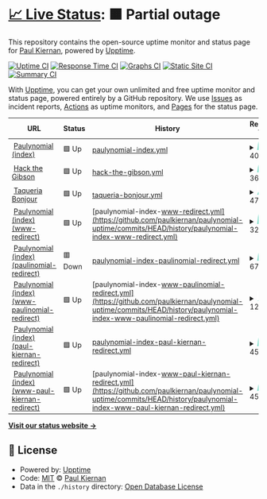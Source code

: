 # [📈 Live Status](https://paulkiernan.github.io/paulynomial-uptime): <!--live status--> **🟧 Partial outage**

This repository contains the open-source uptime monitor and status page for [Paul Kiernan](http://paulynomial.com/), powered by [Upptime](https://github.com/upptime/upptime).

[![Uptime CI](https://github.com/paulkiernan/paulynomial-uptime/workflows/Uptime%20CI/badge.svg)](https://github.com/paulkiernan/paulynomial-uptime/actions?query=workflow%3A%22Uptime+CI%22)
[![Response Time CI](https://github.com/paulkiernan/paulynomial-uptime/workflows/Response%20Time%20CI/badge.svg)](https://github.com/paulkiernan/paulynomial-uptime/actions?query=workflow%3A%22Response+Time+CI%22)
[![Graphs CI](https://github.com/paulkiernan/paulynomial-uptime/workflows/Graphs%20CI/badge.svg)](https://github.com/paulkiernan/paulynomial-uptime/actions?query=workflow%3A%22Graphs+CI%22)
[![Static Site CI](https://github.com/paulkiernan/paulynomial-uptime/workflows/Static%20Site%20CI/badge.svg)](https://github.com/paulkiernan/paulynomial-uptime/actions?query=workflow%3A%22Static+Site+CI%22)
[![Summary CI](https://github.com/paulkiernan/paulynomial-uptime/workflows/Summary%20CI/badge.svg)](https://github.com/paulkiernan/paulynomial-uptime/actions?query=workflow%3A%22Summary+CI%22)

With [Upptime](https://upptime.js.org), you can get your own unlimited and free uptime monitor and status page, powered entirely by a GitHub repository. We use [Issues](https://github.com/paulkiernan/paulynomial-uptime/issues) as incident reports, [Actions](https://github.com/paulkiernan/paulynomial-uptime/actions) as uptime monitors, and [Pages](https://paulkiernan.github.io/paulynomial-uptime) for the status page.

<!--start: status pages-->
<!-- This summary is generated by Upptime (https://github.com/upptime/upptime) -->
<!-- Do not edit this manually, your changes will be overwritten -->
<!-- prettier-ignore -->
| URL | Status | History | Response Time | Uptime |
| --- | ------ | ------- | ------------- | ------ |
| <img alt="" src="https://favicons.githubusercontent.com/paulynomial.com" height="13"> [Paulynomial (index)](https://paulynomial.com) | 🟩 Up | [paulynomial-index.yml](https://github.com/paulkiernan/paulynomial-uptime/commits/HEAD/history/paulynomial-index.yml) | <details><summary><img alt="Response time graph" src="./graphs/paulynomial-index/response-time-week.png" height="20"> 405ms</summary><br><a href="https://paulkiernan.github.io/paulynomial-uptime/history/paulynomial-index"><img alt="Response time 284" src="https://img.shields.io/endpoint?url=https%3A%2F%2Fraw.githubusercontent.com%2Fpaulkiernan%2Fpaulynomial-uptime%2FHEAD%2Fapi%2Fpaulynomial-index%2Fresponse-time.json"></a><br><a href="https://paulkiernan.github.io/paulynomial-uptime/history/paulynomial-index"><img alt="24-hour response time 828" src="https://img.shields.io/endpoint?url=https%3A%2F%2Fraw.githubusercontent.com%2Fpaulkiernan%2Fpaulynomial-uptime%2FHEAD%2Fapi%2Fpaulynomial-index%2Fresponse-time-day.json"></a><br><a href="https://paulkiernan.github.io/paulynomial-uptime/history/paulynomial-index"><img alt="7-day response time 405" src="https://img.shields.io/endpoint?url=https%3A%2F%2Fraw.githubusercontent.com%2Fpaulkiernan%2Fpaulynomial-uptime%2FHEAD%2Fapi%2Fpaulynomial-index%2Fresponse-time-week.json"></a><br><a href="https://paulkiernan.github.io/paulynomial-uptime/history/paulynomial-index"><img alt="30-day response time 408" src="https://img.shields.io/endpoint?url=https%3A%2F%2Fraw.githubusercontent.com%2Fpaulkiernan%2Fpaulynomial-uptime%2FHEAD%2Fapi%2Fpaulynomial-index%2Fresponse-time-month.json"></a><br><a href="https://paulkiernan.github.io/paulynomial-uptime/history/paulynomial-index"><img alt="1-year response time 284" src="https://img.shields.io/endpoint?url=https%3A%2F%2Fraw.githubusercontent.com%2Fpaulkiernan%2Fpaulynomial-uptime%2FHEAD%2Fapi%2Fpaulynomial-index%2Fresponse-time-year.json"></a></details> | <details><summary><a href="https://paulkiernan.github.io/paulynomial-uptime/history/paulynomial-index">100.00%</a></summary><a href="https://paulkiernan.github.io/paulynomial-uptime/history/paulynomial-index"><img alt="All-time uptime 99.66%" src="https://img.shields.io/endpoint?url=https%3A%2F%2Fraw.githubusercontent.com%2Fpaulkiernan%2Fpaulynomial-uptime%2FHEAD%2Fapi%2Fpaulynomial-index%2Fuptime.json"></a><br><a href="https://paulkiernan.github.io/paulynomial-uptime/history/paulynomial-index"><img alt="24-hour uptime 100.00%" src="https://img.shields.io/endpoint?url=https%3A%2F%2Fraw.githubusercontent.com%2Fpaulkiernan%2Fpaulynomial-uptime%2FHEAD%2Fapi%2Fpaulynomial-index%2Fuptime-day.json"></a><br><a href="https://paulkiernan.github.io/paulynomial-uptime/history/paulynomial-index"><img alt="7-day uptime 100.00%" src="https://img.shields.io/endpoint?url=https%3A%2F%2Fraw.githubusercontent.com%2Fpaulkiernan%2Fpaulynomial-uptime%2FHEAD%2Fapi%2Fpaulynomial-index%2Fuptime-week.json"></a><br><a href="https://paulkiernan.github.io/paulynomial-uptime/history/paulynomial-index"><img alt="30-day uptime 100.00%" src="https://img.shields.io/endpoint?url=https%3A%2F%2Fraw.githubusercontent.com%2Fpaulkiernan%2Fpaulynomial-uptime%2FHEAD%2Fapi%2Fpaulynomial-index%2Fuptime-month.json"></a><br><a href="https://paulkiernan.github.io/paulynomial-uptime/history/paulynomial-index"><img alt="1-year uptime 99.66%" src="https://img.shields.io/endpoint?url=https%3A%2F%2Fraw.githubusercontent.com%2Fpaulkiernan%2Fpaulynomial-uptime%2FHEAD%2Fapi%2Fpaulynomial-index%2Fuptime-year.json"></a></details>
| <img alt="" src="https://favicons.githubusercontent.com/gibson.paulynomial.com" height="13"> [Hack the Gibson](https://gibson.paulynomial.com) | 🟩 Up | [hack-the-gibson.yml](https://github.com/paulkiernan/paulynomial-uptime/commits/HEAD/history/hack-the-gibson.yml) | <details><summary><img alt="Response time graph" src="./graphs/hack-the-gibson/response-time-week.png" height="20"> 368ms</summary><br><a href="https://paulkiernan.github.io/paulynomial-uptime/history/hack-the-gibson"><img alt="Response time 304" src="https://img.shields.io/endpoint?url=https%3A%2F%2Fraw.githubusercontent.com%2Fpaulkiernan%2Fpaulynomial-uptime%2FHEAD%2Fapi%2Fhack-the-gibson%2Fresponse-time.json"></a><br><a href="https://paulkiernan.github.io/paulynomial-uptime/history/hack-the-gibson"><img alt="24-hour response time 486" src="https://img.shields.io/endpoint?url=https%3A%2F%2Fraw.githubusercontent.com%2Fpaulkiernan%2Fpaulynomial-uptime%2FHEAD%2Fapi%2Fhack-the-gibson%2Fresponse-time-day.json"></a><br><a href="https://paulkiernan.github.io/paulynomial-uptime/history/hack-the-gibson"><img alt="7-day response time 368" src="https://img.shields.io/endpoint?url=https%3A%2F%2Fraw.githubusercontent.com%2Fpaulkiernan%2Fpaulynomial-uptime%2FHEAD%2Fapi%2Fhack-the-gibson%2Fresponse-time-week.json"></a><br><a href="https://paulkiernan.github.io/paulynomial-uptime/history/hack-the-gibson"><img alt="30-day response time 411" src="https://img.shields.io/endpoint?url=https%3A%2F%2Fraw.githubusercontent.com%2Fpaulkiernan%2Fpaulynomial-uptime%2FHEAD%2Fapi%2Fhack-the-gibson%2Fresponse-time-month.json"></a><br><a href="https://paulkiernan.github.io/paulynomial-uptime/history/hack-the-gibson"><img alt="1-year response time 304" src="https://img.shields.io/endpoint?url=https%3A%2F%2Fraw.githubusercontent.com%2Fpaulkiernan%2Fpaulynomial-uptime%2FHEAD%2Fapi%2Fhack-the-gibson%2Fresponse-time-year.json"></a></details> | <details><summary><a href="https://paulkiernan.github.io/paulynomial-uptime/history/hack-the-gibson">100.00%</a></summary><a href="https://paulkiernan.github.io/paulynomial-uptime/history/hack-the-gibson"><img alt="All-time uptime 99.46%" src="https://img.shields.io/endpoint?url=https%3A%2F%2Fraw.githubusercontent.com%2Fpaulkiernan%2Fpaulynomial-uptime%2FHEAD%2Fapi%2Fhack-the-gibson%2Fuptime.json"></a><br><a href="https://paulkiernan.github.io/paulynomial-uptime/history/hack-the-gibson"><img alt="24-hour uptime 100.00%" src="https://img.shields.io/endpoint?url=https%3A%2F%2Fraw.githubusercontent.com%2Fpaulkiernan%2Fpaulynomial-uptime%2FHEAD%2Fapi%2Fhack-the-gibson%2Fuptime-day.json"></a><br><a href="https://paulkiernan.github.io/paulynomial-uptime/history/hack-the-gibson"><img alt="7-day uptime 100.00%" src="https://img.shields.io/endpoint?url=https%3A%2F%2Fraw.githubusercontent.com%2Fpaulkiernan%2Fpaulynomial-uptime%2FHEAD%2Fapi%2Fhack-the-gibson%2Fuptime-week.json"></a><br><a href="https://paulkiernan.github.io/paulynomial-uptime/history/hack-the-gibson"><img alt="30-day uptime 100.00%" src="https://img.shields.io/endpoint?url=https%3A%2F%2Fraw.githubusercontent.com%2Fpaulkiernan%2Fpaulynomial-uptime%2FHEAD%2Fapi%2Fhack-the-gibson%2Fuptime-month.json"></a><br><a href="https://paulkiernan.github.io/paulynomial-uptime/history/hack-the-gibson"><img alt="1-year uptime 99.46%" src="https://img.shields.io/endpoint?url=https%3A%2F%2Fraw.githubusercontent.com%2Fpaulkiernan%2Fpaulynomial-uptime%2FHEAD%2Fapi%2Fhack-the-gibson%2Fuptime-year.json"></a></details>
| <img alt="" src="https://favicons.githubusercontent.com/bonjour.paulynomial.com" height="13"> [Taqueria Bonjour](https://bonjour.paulynomial.com) | 🟩 Up | [taqueria-bonjour.yml](https://github.com/paulkiernan/paulynomial-uptime/commits/HEAD/history/taqueria-bonjour.yml) | <details><summary><img alt="Response time graph" src="./graphs/taqueria-bonjour/response-time-week.png" height="20"> 472ms</summary><br><a href="https://paulkiernan.github.io/paulynomial-uptime/history/taqueria-bonjour"><img alt="Response time 275" src="https://img.shields.io/endpoint?url=https%3A%2F%2Fraw.githubusercontent.com%2Fpaulkiernan%2Fpaulynomial-uptime%2FHEAD%2Fapi%2Ftaqueria-bonjour%2Fresponse-time.json"></a><br><a href="https://paulkiernan.github.io/paulynomial-uptime/history/taqueria-bonjour"><img alt="24-hour response time 476" src="https://img.shields.io/endpoint?url=https%3A%2F%2Fraw.githubusercontent.com%2Fpaulkiernan%2Fpaulynomial-uptime%2FHEAD%2Fapi%2Ftaqueria-bonjour%2Fresponse-time-day.json"></a><br><a href="https://paulkiernan.github.io/paulynomial-uptime/history/taqueria-bonjour"><img alt="7-day response time 472" src="https://img.shields.io/endpoint?url=https%3A%2F%2Fraw.githubusercontent.com%2Fpaulkiernan%2Fpaulynomial-uptime%2FHEAD%2Fapi%2Ftaqueria-bonjour%2Fresponse-time-week.json"></a><br><a href="https://paulkiernan.github.io/paulynomial-uptime/history/taqueria-bonjour"><img alt="30-day response time 392" src="https://img.shields.io/endpoint?url=https%3A%2F%2Fraw.githubusercontent.com%2Fpaulkiernan%2Fpaulynomial-uptime%2FHEAD%2Fapi%2Ftaqueria-bonjour%2Fresponse-time-month.json"></a><br><a href="https://paulkiernan.github.io/paulynomial-uptime/history/taqueria-bonjour"><img alt="1-year response time 275" src="https://img.shields.io/endpoint?url=https%3A%2F%2Fraw.githubusercontent.com%2Fpaulkiernan%2Fpaulynomial-uptime%2FHEAD%2Fapi%2Ftaqueria-bonjour%2Fresponse-time-year.json"></a></details> | <details><summary><a href="https://paulkiernan.github.io/paulynomial-uptime/history/taqueria-bonjour">100.00%</a></summary><a href="https://paulkiernan.github.io/paulynomial-uptime/history/taqueria-bonjour"><img alt="All-time uptime 99.47%" src="https://img.shields.io/endpoint?url=https%3A%2F%2Fraw.githubusercontent.com%2Fpaulkiernan%2Fpaulynomial-uptime%2FHEAD%2Fapi%2Ftaqueria-bonjour%2Fuptime.json"></a><br><a href="https://paulkiernan.github.io/paulynomial-uptime/history/taqueria-bonjour"><img alt="24-hour uptime 100.00%" src="https://img.shields.io/endpoint?url=https%3A%2F%2Fraw.githubusercontent.com%2Fpaulkiernan%2Fpaulynomial-uptime%2FHEAD%2Fapi%2Ftaqueria-bonjour%2Fuptime-day.json"></a><br><a href="https://paulkiernan.github.io/paulynomial-uptime/history/taqueria-bonjour"><img alt="7-day uptime 100.00%" src="https://img.shields.io/endpoint?url=https%3A%2F%2Fraw.githubusercontent.com%2Fpaulkiernan%2Fpaulynomial-uptime%2FHEAD%2Fapi%2Ftaqueria-bonjour%2Fuptime-week.json"></a><br><a href="https://paulkiernan.github.io/paulynomial-uptime/history/taqueria-bonjour"><img alt="30-day uptime 100.00%" src="https://img.shields.io/endpoint?url=https%3A%2F%2Fraw.githubusercontent.com%2Fpaulkiernan%2Fpaulynomial-uptime%2FHEAD%2Fapi%2Ftaqueria-bonjour%2Fuptime-month.json"></a><br><a href="https://paulkiernan.github.io/paulynomial-uptime/history/taqueria-bonjour"><img alt="1-year uptime 99.47%" src="https://img.shields.io/endpoint?url=https%3A%2F%2Fraw.githubusercontent.com%2Fpaulkiernan%2Fpaulynomial-uptime%2FHEAD%2Fapi%2Ftaqueria-bonjour%2Fuptime-year.json"></a></details>
| <img alt="" src="https://favicons.githubusercontent.com/www.paulynomial.com" height="13"> [Paulynomial (index) (www-redirect)](https://www.paulynomial.com) | 🟩 Up | [paulynomial-index-www-redirect.yml](https://github.com/paulkiernan/paulynomial-uptime/commits/HEAD/history/paulynomial-index-www-redirect.yml) | <details><summary><img alt="Response time graph" src="./graphs/paulynomial-index-www-redirect/response-time-week.png" height="20"> 327ms</summary><br><a href="https://paulkiernan.github.io/paulynomial-uptime/history/paulynomial-index-www-redirect"><img alt="Response time 266" src="https://img.shields.io/endpoint?url=https%3A%2F%2Fraw.githubusercontent.com%2Fpaulkiernan%2Fpaulynomial-uptime%2FHEAD%2Fapi%2Fpaulynomial-index-www-redirect%2Fresponse-time.json"></a><br><a href="https://paulkiernan.github.io/paulynomial-uptime/history/paulynomial-index-www-redirect"><img alt="24-hour response time 381" src="https://img.shields.io/endpoint?url=https%3A%2F%2Fraw.githubusercontent.com%2Fpaulkiernan%2Fpaulynomial-uptime%2FHEAD%2Fapi%2Fpaulynomial-index-www-redirect%2Fresponse-time-day.json"></a><br><a href="https://paulkiernan.github.io/paulynomial-uptime/history/paulynomial-index-www-redirect"><img alt="7-day response time 327" src="https://img.shields.io/endpoint?url=https%3A%2F%2Fraw.githubusercontent.com%2Fpaulkiernan%2Fpaulynomial-uptime%2FHEAD%2Fapi%2Fpaulynomial-index-www-redirect%2Fresponse-time-week.json"></a><br><a href="https://paulkiernan.github.io/paulynomial-uptime/history/paulynomial-index-www-redirect"><img alt="30-day response time 349" src="https://img.shields.io/endpoint?url=https%3A%2F%2Fraw.githubusercontent.com%2Fpaulkiernan%2Fpaulynomial-uptime%2FHEAD%2Fapi%2Fpaulynomial-index-www-redirect%2Fresponse-time-month.json"></a><br><a href="https://paulkiernan.github.io/paulynomial-uptime/history/paulynomial-index-www-redirect"><img alt="1-year response time 266" src="https://img.shields.io/endpoint?url=https%3A%2F%2Fraw.githubusercontent.com%2Fpaulkiernan%2Fpaulynomial-uptime%2FHEAD%2Fapi%2Fpaulynomial-index-www-redirect%2Fresponse-time-year.json"></a></details> | <details><summary><a href="https://paulkiernan.github.io/paulynomial-uptime/history/paulynomial-index-www-redirect">100.00%</a></summary><a href="https://paulkiernan.github.io/paulynomial-uptime/history/paulynomial-index-www-redirect"><img alt="All-time uptime 99.44%" src="https://img.shields.io/endpoint?url=https%3A%2F%2Fraw.githubusercontent.com%2Fpaulkiernan%2Fpaulynomial-uptime%2FHEAD%2Fapi%2Fpaulynomial-index-www-redirect%2Fuptime.json"></a><br><a href="https://paulkiernan.github.io/paulynomial-uptime/history/paulynomial-index-www-redirect"><img alt="24-hour uptime 100.00%" src="https://img.shields.io/endpoint?url=https%3A%2F%2Fraw.githubusercontent.com%2Fpaulkiernan%2Fpaulynomial-uptime%2FHEAD%2Fapi%2Fpaulynomial-index-www-redirect%2Fuptime-day.json"></a><br><a href="https://paulkiernan.github.io/paulynomial-uptime/history/paulynomial-index-www-redirect"><img alt="7-day uptime 100.00%" src="https://img.shields.io/endpoint?url=https%3A%2F%2Fraw.githubusercontent.com%2Fpaulkiernan%2Fpaulynomial-uptime%2FHEAD%2Fapi%2Fpaulynomial-index-www-redirect%2Fuptime-week.json"></a><br><a href="https://paulkiernan.github.io/paulynomial-uptime/history/paulynomial-index-www-redirect"><img alt="30-day uptime 100.00%" src="https://img.shields.io/endpoint?url=https%3A%2F%2Fraw.githubusercontent.com%2Fpaulkiernan%2Fpaulynomial-uptime%2FHEAD%2Fapi%2Fpaulynomial-index-www-redirect%2Fuptime-month.json"></a><br><a href="https://paulkiernan.github.io/paulynomial-uptime/history/paulynomial-index-www-redirect"><img alt="1-year uptime 99.44%" src="https://img.shields.io/endpoint?url=https%3A%2F%2Fraw.githubusercontent.com%2Fpaulkiernan%2Fpaulynomial-uptime%2FHEAD%2Fapi%2Fpaulynomial-index-www-redirect%2Fuptime-year.json"></a></details>
| <img alt="" src="https://favicons.githubusercontent.com/paulinomial.com" height="13"> [Paulynomial (index) (paulinomial-redirect)](https://paulinomial.com) | 🟥 Down | [paulynomial-index-paulinomial-redirect.yml](https://github.com/paulkiernan/paulynomial-uptime/commits/HEAD/history/paulynomial-index-paulinomial-redirect.yml) | <details><summary><img alt="Response time graph" src="./graphs/paulynomial-index-paulinomial-redirect/response-time-week.png" height="20"> 675ms</summary><br><a href="https://paulkiernan.github.io/paulynomial-uptime/history/paulynomial-index-paulinomial-redirect"><img alt="Response time 481" src="https://img.shields.io/endpoint?url=https%3A%2F%2Fraw.githubusercontent.com%2Fpaulkiernan%2Fpaulynomial-uptime%2FHEAD%2Fapi%2Fpaulynomial-index-paulinomial-redirect%2Fresponse-time.json"></a><br><a href="https://paulkiernan.github.io/paulynomial-uptime/history/paulynomial-index-paulinomial-redirect"><img alt="24-hour response time 660" src="https://img.shields.io/endpoint?url=https%3A%2F%2Fraw.githubusercontent.com%2Fpaulkiernan%2Fpaulynomial-uptime%2FHEAD%2Fapi%2Fpaulynomial-index-paulinomial-redirect%2Fresponse-time-day.json"></a><br><a href="https://paulkiernan.github.io/paulynomial-uptime/history/paulynomial-index-paulinomial-redirect"><img alt="7-day response time 675" src="https://img.shields.io/endpoint?url=https%3A%2F%2Fraw.githubusercontent.com%2Fpaulkiernan%2Fpaulynomial-uptime%2FHEAD%2Fapi%2Fpaulynomial-index-paulinomial-redirect%2Fresponse-time-week.json"></a><br><a href="https://paulkiernan.github.io/paulynomial-uptime/history/paulynomial-index-paulinomial-redirect"><img alt="30-day response time 699" src="https://img.shields.io/endpoint?url=https%3A%2F%2Fraw.githubusercontent.com%2Fpaulkiernan%2Fpaulynomial-uptime%2FHEAD%2Fapi%2Fpaulynomial-index-paulinomial-redirect%2Fresponse-time-month.json"></a><br><a href="https://paulkiernan.github.io/paulynomial-uptime/history/paulynomial-index-paulinomial-redirect"><img alt="1-year response time 481" src="https://img.shields.io/endpoint?url=https%3A%2F%2Fraw.githubusercontent.com%2Fpaulkiernan%2Fpaulynomial-uptime%2FHEAD%2Fapi%2Fpaulynomial-index-paulinomial-redirect%2Fresponse-time-year.json"></a></details> | <details><summary><a href="https://paulkiernan.github.io/paulynomial-uptime/history/paulynomial-index-paulinomial-redirect">100.00%</a></summary><a href="https://paulkiernan.github.io/paulynomial-uptime/history/paulynomial-index-paulinomial-redirect"><img alt="All-time uptime 99.63%" src="https://img.shields.io/endpoint?url=https%3A%2F%2Fraw.githubusercontent.com%2Fpaulkiernan%2Fpaulynomial-uptime%2FHEAD%2Fapi%2Fpaulynomial-index-paulinomial-redirect%2Fuptime.json"></a><br><a href="https://paulkiernan.github.io/paulynomial-uptime/history/paulynomial-index-paulinomial-redirect"><img alt="24-hour uptime 99.97%" src="https://img.shields.io/endpoint?url=https%3A%2F%2Fraw.githubusercontent.com%2Fpaulkiernan%2Fpaulynomial-uptime%2FHEAD%2Fapi%2Fpaulynomial-index-paulinomial-redirect%2Fuptime-day.json"></a><br><a href="https://paulkiernan.github.io/paulynomial-uptime/history/paulynomial-index-paulinomial-redirect"><img alt="7-day uptime 100.00%" src="https://img.shields.io/endpoint?url=https%3A%2F%2Fraw.githubusercontent.com%2Fpaulkiernan%2Fpaulynomial-uptime%2FHEAD%2Fapi%2Fpaulynomial-index-paulinomial-redirect%2Fuptime-week.json"></a><br><a href="https://paulkiernan.github.io/paulynomial-uptime/history/paulynomial-index-paulinomial-redirect"><img alt="30-day uptime 100.00%" src="https://img.shields.io/endpoint?url=https%3A%2F%2Fraw.githubusercontent.com%2Fpaulkiernan%2Fpaulynomial-uptime%2FHEAD%2Fapi%2Fpaulynomial-index-paulinomial-redirect%2Fuptime-month.json"></a><br><a href="https://paulkiernan.github.io/paulynomial-uptime/history/paulynomial-index-paulinomial-redirect"><img alt="1-year uptime 99.63%" src="https://img.shields.io/endpoint?url=https%3A%2F%2Fraw.githubusercontent.com%2Fpaulkiernan%2Fpaulynomial-uptime%2FHEAD%2Fapi%2Fpaulynomial-index-paulinomial-redirect%2Fuptime-year.json"></a></details>
| <img alt="" src="https://favicons.githubusercontent.com/www.paulinomial.com" height="13"> [Paulynomial (index) (www-paulinomial-redirect)](https://www.paulinomial.com) | 🟩 Up | [paulynomial-index-www-paulinomial-redirect.yml](https://github.com/paulkiernan/paulynomial-uptime/commits/HEAD/history/paulynomial-index-www-paulinomial-redirect.yml) | <details><summary><img alt="Response time graph" src="./graphs/paulynomial-index-www-paulinomial-redirect/response-time-week.png" height="20"> 1230ms</summary><br><a href="https://paulkiernan.github.io/paulynomial-uptime/history/paulynomial-index-www-paulinomial-redirect"><img alt="Response time 410" src="https://img.shields.io/endpoint?url=https%3A%2F%2Fraw.githubusercontent.com%2Fpaulkiernan%2Fpaulynomial-uptime%2FHEAD%2Fapi%2Fpaulynomial-index-www-paulinomial-redirect%2Fresponse-time.json"></a><br><a href="https://paulkiernan.github.io/paulynomial-uptime/history/paulynomial-index-www-paulinomial-redirect"><img alt="24-hour response time 615" src="https://img.shields.io/endpoint?url=https%3A%2F%2Fraw.githubusercontent.com%2Fpaulkiernan%2Fpaulynomial-uptime%2FHEAD%2Fapi%2Fpaulynomial-index-www-paulinomial-redirect%2Fresponse-time-day.json"></a><br><a href="https://paulkiernan.github.io/paulynomial-uptime/history/paulynomial-index-www-paulinomial-redirect"><img alt="7-day response time 1230" src="https://img.shields.io/endpoint?url=https%3A%2F%2Fraw.githubusercontent.com%2Fpaulkiernan%2Fpaulynomial-uptime%2FHEAD%2Fapi%2Fpaulynomial-index-www-paulinomial-redirect%2Fresponse-time-week.json"></a><br><a href="https://paulkiernan.github.io/paulynomial-uptime/history/paulynomial-index-www-paulinomial-redirect"><img alt="30-day response time 778" src="https://img.shields.io/endpoint?url=https%3A%2F%2Fraw.githubusercontent.com%2Fpaulkiernan%2Fpaulynomial-uptime%2FHEAD%2Fapi%2Fpaulynomial-index-www-paulinomial-redirect%2Fresponse-time-month.json"></a><br><a href="https://paulkiernan.github.io/paulynomial-uptime/history/paulynomial-index-www-paulinomial-redirect"><img alt="1-year response time 410" src="https://img.shields.io/endpoint?url=https%3A%2F%2Fraw.githubusercontent.com%2Fpaulkiernan%2Fpaulynomial-uptime%2FHEAD%2Fapi%2Fpaulynomial-index-www-paulinomial-redirect%2Fresponse-time-year.json"></a></details> | <details><summary><a href="https://paulkiernan.github.io/paulynomial-uptime/history/paulynomial-index-www-paulinomial-redirect">100.00%</a></summary><a href="https://paulkiernan.github.io/paulynomial-uptime/history/paulynomial-index-www-paulinomial-redirect"><img alt="All-time uptime 99.37%" src="https://img.shields.io/endpoint?url=https%3A%2F%2Fraw.githubusercontent.com%2Fpaulkiernan%2Fpaulynomial-uptime%2FHEAD%2Fapi%2Fpaulynomial-index-www-paulinomial-redirect%2Fuptime.json"></a><br><a href="https://paulkiernan.github.io/paulynomial-uptime/history/paulynomial-index-www-paulinomial-redirect"><img alt="24-hour uptime 100.00%" src="https://img.shields.io/endpoint?url=https%3A%2F%2Fraw.githubusercontent.com%2Fpaulkiernan%2Fpaulynomial-uptime%2FHEAD%2Fapi%2Fpaulynomial-index-www-paulinomial-redirect%2Fuptime-day.json"></a><br><a href="https://paulkiernan.github.io/paulynomial-uptime/history/paulynomial-index-www-paulinomial-redirect"><img alt="7-day uptime 100.00%" src="https://img.shields.io/endpoint?url=https%3A%2F%2Fraw.githubusercontent.com%2Fpaulkiernan%2Fpaulynomial-uptime%2FHEAD%2Fapi%2Fpaulynomial-index-www-paulinomial-redirect%2Fuptime-week.json"></a><br><a href="https://paulkiernan.github.io/paulynomial-uptime/history/paulynomial-index-www-paulinomial-redirect"><img alt="30-day uptime 100.00%" src="https://img.shields.io/endpoint?url=https%3A%2F%2Fraw.githubusercontent.com%2Fpaulkiernan%2Fpaulynomial-uptime%2FHEAD%2Fapi%2Fpaulynomial-index-www-paulinomial-redirect%2Fuptime-month.json"></a><br><a href="https://paulkiernan.github.io/paulynomial-uptime/history/paulynomial-index-www-paulinomial-redirect"><img alt="1-year uptime 99.37%" src="https://img.shields.io/endpoint?url=https%3A%2F%2Fraw.githubusercontent.com%2Fpaulkiernan%2Fpaulynomial-uptime%2FHEAD%2Fapi%2Fpaulynomial-index-www-paulinomial-redirect%2Fuptime-year.json"></a></details>
| <img alt="" src="https://favicons.githubusercontent.com/paul-kiernan.com" height="13"> [Paulynomial (index) (paul-kiernan-redirect)](https://paul-kiernan.com) | 🟩 Up | [paulynomial-index-paul-kiernan-redirect.yml](https://github.com/paulkiernan/paulynomial-uptime/commits/HEAD/history/paulynomial-index-paul-kiernan-redirect.yml) | <details><summary><img alt="Response time graph" src="./graphs/paulynomial-index-paul-kiernan-redirect/response-time-week.png" height="20"> 451ms</summary><br><a href="https://paulkiernan.github.io/paulynomial-uptime/history/paulynomial-index-paul-kiernan-redirect"><img alt="Response time 356" src="https://img.shields.io/endpoint?url=https%3A%2F%2Fraw.githubusercontent.com%2Fpaulkiernan%2Fpaulynomial-uptime%2FHEAD%2Fapi%2Fpaulynomial-index-paul-kiernan-redirect%2Fresponse-time.json"></a><br><a href="https://paulkiernan.github.io/paulynomial-uptime/history/paulynomial-index-paul-kiernan-redirect"><img alt="24-hour response time 494" src="https://img.shields.io/endpoint?url=https%3A%2F%2Fraw.githubusercontent.com%2Fpaulkiernan%2Fpaulynomial-uptime%2FHEAD%2Fapi%2Fpaulynomial-index-paul-kiernan-redirect%2Fresponse-time-day.json"></a><br><a href="https://paulkiernan.github.io/paulynomial-uptime/history/paulynomial-index-paul-kiernan-redirect"><img alt="7-day response time 451" src="https://img.shields.io/endpoint?url=https%3A%2F%2Fraw.githubusercontent.com%2Fpaulkiernan%2Fpaulynomial-uptime%2FHEAD%2Fapi%2Fpaulynomial-index-paul-kiernan-redirect%2Fresponse-time-week.json"></a><br><a href="https://paulkiernan.github.io/paulynomial-uptime/history/paulynomial-index-paul-kiernan-redirect"><img alt="30-day response time 473" src="https://img.shields.io/endpoint?url=https%3A%2F%2Fraw.githubusercontent.com%2Fpaulkiernan%2Fpaulynomial-uptime%2FHEAD%2Fapi%2Fpaulynomial-index-paul-kiernan-redirect%2Fresponse-time-month.json"></a><br><a href="https://paulkiernan.github.io/paulynomial-uptime/history/paulynomial-index-paul-kiernan-redirect"><img alt="1-year response time 356" src="https://img.shields.io/endpoint?url=https%3A%2F%2Fraw.githubusercontent.com%2Fpaulkiernan%2Fpaulynomial-uptime%2FHEAD%2Fapi%2Fpaulynomial-index-paul-kiernan-redirect%2Fresponse-time-year.json"></a></details> | <details><summary><a href="https://paulkiernan.github.io/paulynomial-uptime/history/paulynomial-index-paul-kiernan-redirect">100.00%</a></summary><a href="https://paulkiernan.github.io/paulynomial-uptime/history/paulynomial-index-paul-kiernan-redirect"><img alt="All-time uptime 99.62%" src="https://img.shields.io/endpoint?url=https%3A%2F%2Fraw.githubusercontent.com%2Fpaulkiernan%2Fpaulynomial-uptime%2FHEAD%2Fapi%2Fpaulynomial-index-paul-kiernan-redirect%2Fuptime.json"></a><br><a href="https://paulkiernan.github.io/paulynomial-uptime/history/paulynomial-index-paul-kiernan-redirect"><img alt="24-hour uptime 100.00%" src="https://img.shields.io/endpoint?url=https%3A%2F%2Fraw.githubusercontent.com%2Fpaulkiernan%2Fpaulynomial-uptime%2FHEAD%2Fapi%2Fpaulynomial-index-paul-kiernan-redirect%2Fuptime-day.json"></a><br><a href="https://paulkiernan.github.io/paulynomial-uptime/history/paulynomial-index-paul-kiernan-redirect"><img alt="7-day uptime 100.00%" src="https://img.shields.io/endpoint?url=https%3A%2F%2Fraw.githubusercontent.com%2Fpaulkiernan%2Fpaulynomial-uptime%2FHEAD%2Fapi%2Fpaulynomial-index-paul-kiernan-redirect%2Fuptime-week.json"></a><br><a href="https://paulkiernan.github.io/paulynomial-uptime/history/paulynomial-index-paul-kiernan-redirect"><img alt="30-day uptime 100.00%" src="https://img.shields.io/endpoint?url=https%3A%2F%2Fraw.githubusercontent.com%2Fpaulkiernan%2Fpaulynomial-uptime%2FHEAD%2Fapi%2Fpaulynomial-index-paul-kiernan-redirect%2Fuptime-month.json"></a><br><a href="https://paulkiernan.github.io/paulynomial-uptime/history/paulynomial-index-paul-kiernan-redirect"><img alt="1-year uptime 99.62%" src="https://img.shields.io/endpoint?url=https%3A%2F%2Fraw.githubusercontent.com%2Fpaulkiernan%2Fpaulynomial-uptime%2FHEAD%2Fapi%2Fpaulynomial-index-paul-kiernan-redirect%2Fuptime-year.json"></a></details>
| <img alt="" src="https://favicons.githubusercontent.com/www.paul-kiernan.com" height="13"> [Paulynomial (index) (www-paul-kiernan-redirect)](https://www.paul-kiernan.com) | 🟩 Up | [paulynomial-index-www-paul-kiernan-redirect.yml](https://github.com/paulkiernan/paulynomial-uptime/commits/HEAD/history/paulynomial-index-www-paul-kiernan-redirect.yml) | <details><summary><img alt="Response time graph" src="./graphs/paulynomial-index-www-paul-kiernan-redirect/response-time-week.png" height="20"> 452ms</summary><br><a href="https://paulkiernan.github.io/paulynomial-uptime/history/paulynomial-index-www-paul-kiernan-redirect"><img alt="Response time 320" src="https://img.shields.io/endpoint?url=https%3A%2F%2Fraw.githubusercontent.com%2Fpaulkiernan%2Fpaulynomial-uptime%2FHEAD%2Fapi%2Fpaulynomial-index-www-paul-kiernan-redirect%2Fresponse-time.json"></a><br><a href="https://paulkiernan.github.io/paulynomial-uptime/history/paulynomial-index-www-paul-kiernan-redirect"><img alt="24-hour response time 483" src="https://img.shields.io/endpoint?url=https%3A%2F%2Fraw.githubusercontent.com%2Fpaulkiernan%2Fpaulynomial-uptime%2FHEAD%2Fapi%2Fpaulynomial-index-www-paul-kiernan-redirect%2Fresponse-time-day.json"></a><br><a href="https://paulkiernan.github.io/paulynomial-uptime/history/paulynomial-index-www-paul-kiernan-redirect"><img alt="7-day response time 452" src="https://img.shields.io/endpoint?url=https%3A%2F%2Fraw.githubusercontent.com%2Fpaulkiernan%2Fpaulynomial-uptime%2FHEAD%2Fapi%2Fpaulynomial-index-www-paul-kiernan-redirect%2Fresponse-time-week.json"></a><br><a href="https://paulkiernan.github.io/paulynomial-uptime/history/paulynomial-index-www-paul-kiernan-redirect"><img alt="30-day response time 448" src="https://img.shields.io/endpoint?url=https%3A%2F%2Fraw.githubusercontent.com%2Fpaulkiernan%2Fpaulynomial-uptime%2FHEAD%2Fapi%2Fpaulynomial-index-www-paul-kiernan-redirect%2Fresponse-time-month.json"></a><br><a href="https://paulkiernan.github.io/paulynomial-uptime/history/paulynomial-index-www-paul-kiernan-redirect"><img alt="1-year response time 320" src="https://img.shields.io/endpoint?url=https%3A%2F%2Fraw.githubusercontent.com%2Fpaulkiernan%2Fpaulynomial-uptime%2FHEAD%2Fapi%2Fpaulynomial-index-www-paul-kiernan-redirect%2Fresponse-time-year.json"></a></details> | <details><summary><a href="https://paulkiernan.github.io/paulynomial-uptime/history/paulynomial-index-www-paul-kiernan-redirect">100.00%</a></summary><a href="https://paulkiernan.github.io/paulynomial-uptime/history/paulynomial-index-www-paul-kiernan-redirect"><img alt="All-time uptime 99.57%" src="https://img.shields.io/endpoint?url=https%3A%2F%2Fraw.githubusercontent.com%2Fpaulkiernan%2Fpaulynomial-uptime%2FHEAD%2Fapi%2Fpaulynomial-index-www-paul-kiernan-redirect%2Fuptime.json"></a><br><a href="https://paulkiernan.github.io/paulynomial-uptime/history/paulynomial-index-www-paul-kiernan-redirect"><img alt="24-hour uptime 100.00%" src="https://img.shields.io/endpoint?url=https%3A%2F%2Fraw.githubusercontent.com%2Fpaulkiernan%2Fpaulynomial-uptime%2FHEAD%2Fapi%2Fpaulynomial-index-www-paul-kiernan-redirect%2Fuptime-day.json"></a><br><a href="https://paulkiernan.github.io/paulynomial-uptime/history/paulynomial-index-www-paul-kiernan-redirect"><img alt="7-day uptime 100.00%" src="https://img.shields.io/endpoint?url=https%3A%2F%2Fraw.githubusercontent.com%2Fpaulkiernan%2Fpaulynomial-uptime%2FHEAD%2Fapi%2Fpaulynomial-index-www-paul-kiernan-redirect%2Fuptime-week.json"></a><br><a href="https://paulkiernan.github.io/paulynomial-uptime/history/paulynomial-index-www-paul-kiernan-redirect"><img alt="30-day uptime 99.95%" src="https://img.shields.io/endpoint?url=https%3A%2F%2Fraw.githubusercontent.com%2Fpaulkiernan%2Fpaulynomial-uptime%2FHEAD%2Fapi%2Fpaulynomial-index-www-paul-kiernan-redirect%2Fuptime-month.json"></a><br><a href="https://paulkiernan.github.io/paulynomial-uptime/history/paulynomial-index-www-paul-kiernan-redirect"><img alt="1-year uptime 99.57%" src="https://img.shields.io/endpoint?url=https%3A%2F%2Fraw.githubusercontent.com%2Fpaulkiernan%2Fpaulynomial-uptime%2FHEAD%2Fapi%2Fpaulynomial-index-www-paul-kiernan-redirect%2Fuptime-year.json"></a></details>

<!--end: status pages-->

[**Visit our status website →**](https://paulkiernan.github.io/paulynomial-uptime)

## 📄 License

- Powered by: [Upptime](https://github.com/upptime/upptime)
- Code: [MIT](./LICENSE) © [Paul Kiernan](http://paulynomial.com/)
- Data in the `./history` directory: [Open Database License](https://opendatacommons.org/licenses/odbl/1-0/)
